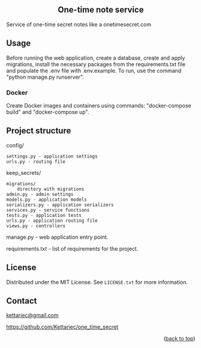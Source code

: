 <h2 align="center">One-time note service</h2>

Service of one-time secret notes like a onetimesecret.com


<!-- USAGE EXAMPLES -->
## Usage

Before running the web application, create a database, create and apply migrations, install the necessary packages from the requirements.txt file and populate the .env file with .env.example. To run, use the command "python manage.py runserver".


### Docker 
Create Docker images and containers using commands: "docker-compose build" and "docker-compose up".


## Project structure

config/

    settings.py - application settings
    urls.py - routing file

keep_secrets/

    migrations/
        directory with migrations
    admin.py - admin settings
    models.py - application models
    serializers.py - application serializers
    services.py - service functions
    tests.py - application tests
    urls.py - application routing file
    views.py - controllers

manage.py - web application entry point.

requirements.txt - list of requirements for the project.

<!-- LICENSE -->
## License

Distributed under the MIT License. See `LICENSE.txt` for more information.


<!-- CONTACT -->
## Contact

kettariec@gmail.com

https://github.com/Kettariec/one_time_secret

<p align="right">(<a href="#readme-top">back to top</a>)</p>